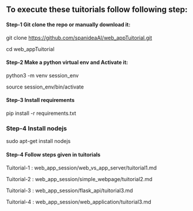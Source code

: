 ## To execute these tuitorials follow following step:

#### Step-1 Git clone the repo or manually download it:

git clone https://github.com/spanideaAI/web_appTuitorial.git 

cd web_appTuitorial 

#### Step-2 Make a python virtual env and Activate it: 

python3 -m venv session_env 

source session_env/bin/activate

#### Step-3 Install requirements

pip install -r requirements.txt

### Step-4 Install nodejs

sudo apt-get install nodejs

#### Step-4 Follow steps given in tuitorials

Tuitorial-1 : web_app_session/web_vs_app_server/tuitorial1.md

Tuitorial-2 : web_app_session/simple_webpage/tuitorial2.md

Tuitorial-3 : web_app_session/flask_api/tuitorial3.md

Tuitorial-4 : web_app_session/web_application/tuitorial3.md 